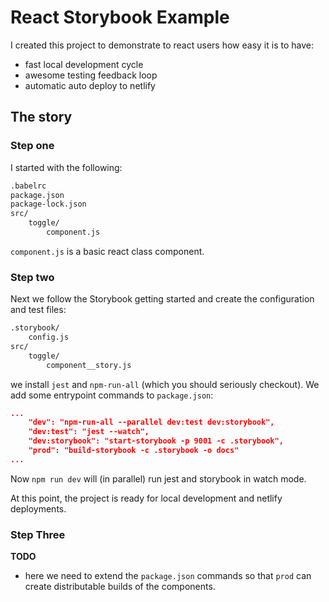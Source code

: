 # React Storybook Example

I created this project to demonstrate to react users how easy it is to have:

- fast local development cycle
- awesome testing feedback loop
- automatic auto deploy to netlify

## The story


### Step one

I started with the following:

```sh
.babelrc
package.json
package-lock.json
src/
    toggle/
        component.js
```

`component.js` is a basic react class component.

### Step two

Next we follow the Storybook getting started and create the configuration and test files:

```sh
.storybook/
    config.js
src/
    toggle/
        component__story.js
```

we install `jest` and `npm-run-all` (which you should seriously checkout).
We add some entrypoint commands to `package.json`:

```json
...
    "dev": "npm-run-all --parallel dev:test dev:storybook",
    "dev:test": "jest --watch",
    "dev:storybook": "start-storybook -p 9001 -c .storybook",
    "prod": "build-storybook -c .storybook -o docs"
...
```
Now `npm run dev` will (in parallel) run jest and storybook in watch mode.

At this point, the project is ready for local development and netlify deployments.

### Step Three

__TODO__

- here we need to extend the `package.json` commands so that `prod` can create distributable builds of the components.
